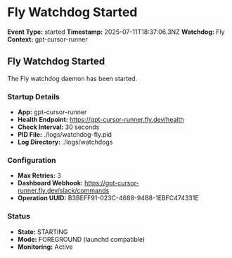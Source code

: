 # Fly Watchdog Started

**Event Type:** started
**Timestamp:** 2025-07-11T18:37:06.3NZ
**Watchdog:** Fly
**Context:** gpt-cursor-runner


## Fly Watchdog Started

The Fly watchdog daemon has been started.

### Startup Details
- **App:** gpt-cursor-runner
- **Health Endpoint:** https://gpt-cursor-runner.fly.dev/health
- **Check Interval:** 30 seconds
- **PID File:** ./logs/watchdog-fly.pid
- **Log Directory:** ./logs/watchdogs

### Configuration
- **Max Retries:** 3
- **Dashboard Webhook:** https://gpt-cursor-runner.fly.dev/slack/commands
- **Operation UUID:** B3BEFF91-023C-4688-94B8-1EBFC474331E

### Status
- **State:** STARTING
- **Mode:** FOREGROUND (launchd compatible)
- **Monitoring:** Active


